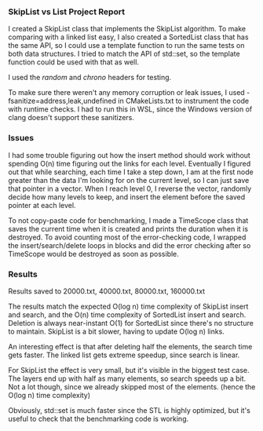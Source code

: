 ### SkipList vs List Project Report

I created a SkipList class that implements the SkipList algorithm.
To make comparing with a linked list easy, I also created a SortedList class that has the same API, so I could use a template function
to run the same tests on both data structures. I tried to match the API of std::set, so the template function could be used with that as well.

I used the _random_ and _chrono_ headers for testing.

To make sure there weren't any memory corruption or leak issues, I used -fsanitize=address,leak,undefined in CMakeLists.txt to instrument the code with runtime checks.
I had to run this in WSL, since the Windows version of clang doesn't support these sanitizers.

### Issues

I had some trouble figuring out how the insert method should work without spending O(n) time figuring
out the links for each level. Eventually I figured out that while searching, each time I take a step down,
I am at the first node greater than the data I'm looking for on the current level, so I can just save that pointer in a vector.
When I reach level 0, I reverse the vector, randomly decide how many levels to keep, and insert
the element before the saved pointer at each level.

To not copy-paste code for benchmarking, I made a TimeScope class that saves the current time when it is created and prints the duration when it is destroyed.
To avoid counting most of the error-checking code, I wrapped the insert/search/delete loops in blocks and did the error checking
after so TimeScope would be destroyed as soon as possible.

### Results

Results saved to 20000.txt, 40000.txt, 80000.txt, 160000.txt

The results match the expected O(log n) time complexity of SkipList insert and search,
and the O(n) time complexity of SortedList insert and search.
Deletion is always near-instant O(1) for SortedList since there's no structure to maintain. SkipList is a bit slower, having to update O(log n) links.

An interesting effect is that after deleting half the elements, the search time gets faster. The linked list
gets extreme speedup, since search is linear.

For SkipList the effect is very small, but it's visible in the biggest test case. The layers end up with half as many
elements, so search speeds up a bit. Not a lot though, since we already skipped most of the elements. (hence the O(log n) time complexity)

Obviously, std::set is much faster since the STL is highly optimized, but it's useful to check that the benchmarking code is working.

